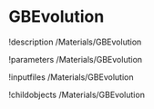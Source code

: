 <!-- MOOSE Documentation Stub: Remove this when content is added. -->

# GBEvolution
!description /Materials/GBEvolution

!parameters /Materials/GBEvolution

!inputfiles /Materials/GBEvolution

!childobjects /Materials/GBEvolution
